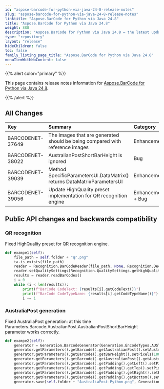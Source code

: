 ```yaml
---
id: "aspose-barcode-for-python-via-java-24-8-release-notes"
slug: "aspose-barcode-for-python-via-java-24-8-release-notes"
linktitle: "Aspose.BarCode for Python via Java 24.8"
title: "Aspose.BarCode for Python via Java 24.8"
weight: 880
description: "Aspose.BarCode for Python via Java 24.8 – the latest updates and fixes."
type: "repository"
layout: "release"
hideChildren: false
toc: false
family_listing_page_title: "Aspose.BarCode for Python via Java 24.8"
menuItemWithNoContent: false
---
```


{{% alert color="primary" %}} 

This page contains release notes information for [Aspose.BarCode for Python via Java 24.8](https://releases.aspose.com/barcode/python-java/new-releases/aspose.barcode-for-python-via-java-24.8/).

{{% /alert %}} 
## **All Changes**

| **Key**           | **Summary**                                                                       | **Category** |
|:------------------|:----------------------------------------------------------------------------------|:-------------|
|BARCODENET-37649|The images that are generated should be being compared with reference images|Enhancement|
|BARCODENET-38022|AustralianPostShortBarHeight is ignored|Bug|
|BARCODENET-39039|Method SpecificParametersUI.DataMatrix() returns DataMatrixParametersUI|Enhancement|
|BARCODENET-39056|Update HighQuality preset implementation for QR recognition engine|Enhancement + Bug|

## Public API changes and backwards compatibility

### QR recognition
Fixed HighQuality preset for QR recognition engine.
```python
def exampe1(self):
    file_path = self.folder + "qr.png"
    ta.is_exists(file_path)
    reader = Recognition.BarCodeReader(file_path, None, Recognition.DecodeType.QR)
    reader.setQualitySettings(Recognition.QualitySettings.getHighQuality())
    results = reader.readBarCodes()
    i = 0
    while (i < len(results)):
        print(f"BarCode CodeText: {results[i].getCodeText()}")
        print(f"BarCode CodeTypeName: {results[i].getCodeTypeName()}")
        i += 1
```

### AustraliaPost generation

Fixed AustraliaPost generation: at this time Parameters.Barcode.AustralianPost.AustralianPostShortBarHeight parameter works correctly.
```python
def exampe2(self):
    generator = Generation.BarcodeGenerator(Generation.EncodeTypes.AUSTRALIA_POST, "6212345678AP")
    generator.getParameters().getBarcode().getAustralianPost().setAustralianPostEncodingTable(Generation.CustomerInformationInterpretingType.C_TABLE)
    generator.getParameters().getBarcode().getBarHeight().setPixels(100)
    generator.getParameters().getBarcode().getAustralianPost().getAustralianPostShortBarHeight().setPixels(10)
    generator.getParameters().getBarcode().getPadding().getLeft().setPixels(10)
    generator.getParameters().getBarcode().getPadding().getTop().setPixels(10)
    generator.getParameters().getBarcode().getPadding().getRight().setPixels(10)
    generator.getParameters().getBarcode().getPadding().getBottom().setPixels(10)
    generator.save(self.folder + "AustraliaPost-Python.png", Generation.BarCodeImageFormat.PNG)
```
